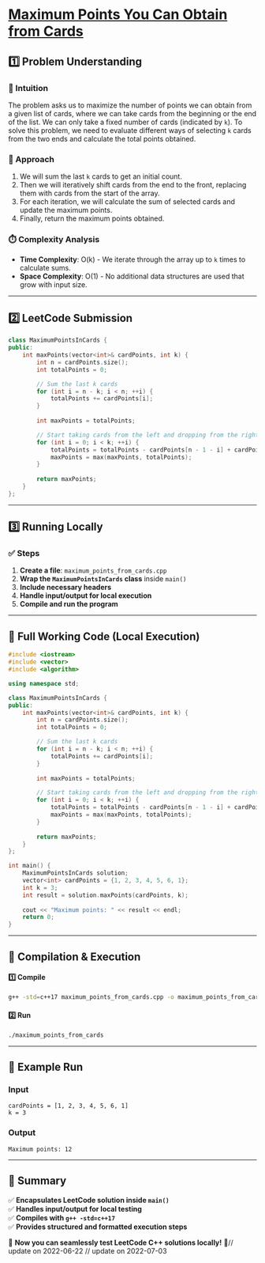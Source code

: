 # **[Maximum Points You Can Obtain from Cards](https://leetcode.com/problems/maximum-points-you-can-obtain-from-cards/description/)**  

## **1️⃣ Problem Understanding**  
### **📌 Intuition**  
The problem asks us to maximize the number of points we can obtain from a given list of cards, where we can take cards from the beginning or the end of the list. We can only take a fixed number of cards (indicated by `k`). To solve this problem, we need to evaluate different ways of selecting `k` cards from the two ends and calculate the total points obtained. 

### **🚀 Approach**  
1. We will sum the last `k` cards to get an initial count. 
2. Then we will iteratively shift cards from the end to the front, replacing them with cards from the start of the array. 
3. For each iteration, we will calculate the sum of selected cards and update the maximum points.
4. Finally, return the maximum points obtained.

### **⏱️ Complexity Analysis**  
- **Time Complexity**: O(k) - We iterate through the array up to `k` times to calculate sums.  
- **Space Complexity**: O(1) - No additional data structures are used that grow with input size.  

---  

## **2️⃣ LeetCode Submission**  
```cpp
class MaximumPointsInCards {
public:
    int maxPoints(vector<int>& cardPoints, int k) {
        int n = cardPoints.size();
        int totalPoints = 0;

        // Sum the last k cards
        for (int i = n - k; i < n; ++i) {
            totalPoints += cardPoints[i];
        }
        
        int maxPoints = totalPoints;

        // Start taking cards from the left and dropping from the right
        for (int i = 0; i < k; ++i) {
            totalPoints = totalPoints - cardPoints[n - 1 - i] + cardPoints[i];
            maxPoints = max(maxPoints, totalPoints);
        }
        
        return maxPoints;
    }
}; 
```  

---  

## **3️⃣ Running Locally**  
### **✅ Steps**  
1. **Create a file**: `maximum_points_from_cards.cpp`  
2. **Wrap the `MaximumPointsInCards` class** inside `main()`  
3. **Include necessary headers**  
4. **Handle input/output for local execution**  
5. **Compile and run the program**  

---  

## **📝 Full Working Code (Local Execution)**  
```cpp
#include <iostream>
#include <vector>
#include <algorithm>

using namespace std;

class MaximumPointsInCards {
public:
    int maxPoints(vector<int>& cardPoints, int k) {
        int n = cardPoints.size();
        int totalPoints = 0;

        // Sum the last k cards
        for (int i = n - k; i < n; ++i) {
            totalPoints += cardPoints[i];
        }
        
        int maxPoints = totalPoints;

        // Start taking cards from the left and dropping from the right
        for (int i = 0; i < k; ++i) {
            totalPoints = totalPoints - cardPoints[n - 1 - i] + cardPoints[i];
            maxPoints = max(maxPoints, totalPoints);
        }
        
        return maxPoints;
    }
};

int main() {
    MaximumPointsInCards solution;
    vector<int> cardPoints = {1, 2, 3, 4, 5, 6, 1};
    int k = 3;
    int result = solution.maxPoints(cardPoints, k);
    
    cout << "Maximum points: " << result << endl;
    return 0;
}  
```  

---  

## **🔧 Compilation & Execution**  
#### **1️⃣ Compile**  
```bash
g++ -std=c++17 maximum_points_from_cards.cpp -o maximum_points_from_cards
```  

#### **2️⃣ Run**  
```bash
./maximum_points_from_cards
```  

---  

## **🎯 Example Run**  
### **Input**  
```
cardPoints = [1, 2, 3, 4, 5, 6, 1]
k = 3
```  
### **Output**  
```
Maximum points: 12
```  

---  

## **📌 Summary**  
✅ **Encapsulates LeetCode solution inside `main()`**  
✅ **Handles input/output for local testing**  
✅ **Compiles with `g++ -std=c++17`**  
✅ **Provides structured and formatted execution steps**  

🚀 **Now you can seamlessly test LeetCode C++ solutions locally!** 🚀// update on 2022-06-22
// update on 2022-07-03
